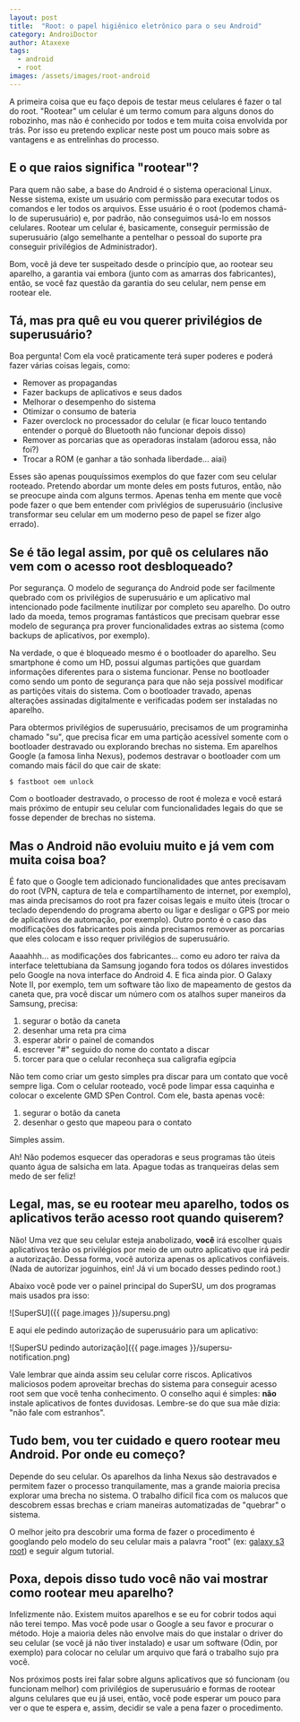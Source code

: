 ```yaml
---
layout: post
title:  "Root: o papel higiênico eletrônico para o seu Android"
category: AndroiDoctor
author: Ataxexe
tags:
  - android
  - root
images: /assets/images/root-android
---
```


A primeira coisa que eu faço depois de testar meus celulares é fazer o tal do root. "Rootear" um
celular é um termo comum para alguns donos do robozinho, mas não é conhecido por todos e tem muita
coisa envolvida por trás. Por isso eu pretendo explicar neste post um pouco mais sobre as vantagens
e as entrelinhas do processo.

## E o que raios significa "rootear"?

Para quem não sabe, a base do Android é o sistema operacional Linux. Nesse sistema, existe um usuário
com permissão para executar todos os comandos e ler todos os arquivos. Esse usuário é o root (podemos
chamá-lo de superusuário) e, por padrão, não conseguimos usá-lo em nossos celulares. Rootear um
celular é, basicamente, conseguir permissão de superusuário (algo semelhante a pentelhar o pessoal
do suporte pra conseguir privilégios de Administrador).

Bom, você já deve ter suspeitado desde o princípio que, ao rootear seu aparelho, a garantia vai
embora (junto com as amarras dos fabricantes), então, se você faz questão da garantia do seu celular,
nem pense em rootear ele.

## Tá, mas pra quê eu vou querer privilégios de superusuário?

Boa pergunta! Com ela você praticamente terá super poderes e poderá fazer várias coisas legais, como:

* Remover as propagandas
* Fazer backups de aplicativos e seus dados
* Melhorar o desempenho do sistema
* Otimizar o consumo de bateria
* Fazer overclock no processador do celular (e ficar louco tentando entender o porquê do Bluetooth
  não funcionar depois disso)
* Remover as porcarias que as operadoras instalam (adorou essa, não foi?)
* Trocar a ROM (e ganhar a tão sonhada liberdade... aiai)

Esses são apenas pouquíssimos exemplos do que fazer com seu celular rooteado. Pretendo abordar um
monte deles em posts futuros, então, não se preocupe ainda com alguns termos. Apenas tenha em mente
que você pode fazer o que bem entender com privlégios de superusuário (inclusive transformar seu
celular em um moderno peso de papel se fizer algo errado).

## Se é tão legal assim, por quê os celulares não vem com o acesso root desbloqueado?

Por segurança. O modelo de segurança do Android pode ser facilmente quebrado com os privilégios de
superusuário e um aplicativo mal intencionado pode facilmente inutilizar por completo seu aparelho.
Do outro lado da moeda, temos programas fantásticos que precisam quebrar esse modelo de segurança
pra prover funcionalidades extras ao sistema (como backups de aplicativos, por exemplo).

Na verdade, o que é bloqueado mesmo é o bootloader do aparelho. Seu smartphone é como um HD, possui
algumas partições que guardam informações diferentes para o sistema funcionar. Pense no bootloader
como sendo um ponto de segurança para que não seja possível modificar as partições vitais do sistema.
Com o bootloader travado, apenas alterações assinadas digitalmente e verificadas podem ser instaladas
no aparelho.

Para obtermos privilégios de superusuário, precisamos de um programinha chamado "su", que precisa
ficar em uma partição acessível somente com o bootloader destravado ou explorando  brechas no
sistema. Em aparelhos Google (a famosa linha Nexus), podemos destravar o bootloader com um comando
mais fácil do que cair de skate:

    $ fastboot oem unlock
  
Com o bootloader destravado, o processo de root é moleza e você estará mais próximo de entupir seu
celular com funcionalidades legais do que se fosse depender de brechas no sistema.

## Mas o Android não evoluiu muito e já vem com muita coisa boa?

É fato que o Google tem adicionado funcionalidades que antes precisavam do root (VPN, captura de
tela e compartilhamento de internet, por exemplo), mas ainda precisamos do root pra fazer coisas
legais e muito úteis (trocar o teclado dependendo do programa aberto ou ligar e desligar o GPS por
meio de aplicativos de automação, por exemplo). Outro ponto é o caso das modificações dos fabricantes
pois ainda precisamos remover as porcarias que eles colocam e isso requer privilégios de superusuário.

Aaaahhh... as modificações dos fabricantes... como eu adoro ter raiva da interface telettubiana da
Samsung jogando fora todos os dólares investidos pelo Google na nova interface do Android 4. E fica
ainda pior. O Galaxy Note II, por exemplo, tem um software tão lixo de mapeamento de gestos da caneta
que, pra você discar um número com os atalhos super maneiros da Samsung, precisa:


1. segurar o botão da caneta
1. desenhar uma reta pra cima
1. esperar abrir o painel de comandos
1. escrever "#" seguido do nome do contato a discar
1. torcer para que o celular reconheça sua caligrafia egípcia

Não tem como criar um gesto simples pra discar para um contato que você sempre liga. Com o celular
rooteado, você pode limpar essa caquinha e colocar o excelente GMD SPen Control. Com ele, basta
apenas você:

1. segurar o botão da caneta
1. desenhar o gesto que mapeou para o contato

Simples assim.

Ah! Não podemos esquecer das operadoras e seus programas tão úteis quanto água de salsicha em lata.
Apague todas as tranqueiras delas sem medo de ser feliz!

## Legal, mas, se eu rootear meu aparelho, todos os aplicativos terão acesso root quando quiserem?

Não! Uma vez que seu celular esteja anabolizado, **você** irá escolher quais aplicativos terão os
privilégios por meio de um outro aplicativo que irá pedir a autorização. Dessa forma, você autoriza
apenas os aplicativos confiáveis. (Nada de autorizar joguinhos, ein! Já vi um bocado desses pedindo
root.)

Abaixo você pode ver o painel principal do SuperSU, um dos programas mais usados pra isso:

![SuperSU]({{ page.images }}/supersu.png)

E aqui ele pedindo autorização de superusuário para um aplicativo:

![SuperSU pedindo autorização]({{ page.images }}/supersu-notification.png)

Vale lembrar que ainda assim seu celular corre riscos. Aplicativos maliciosos podem aproveitar
brechas do sistema para conseguir acesso root sem que você tenha conhecimento. O conselho aqui é
simples: **não** instale aplicativos de fontes duvidosas. Lembre-se do que sua mãe dizia: "não fale
com estranhos".

## Tudo bem, vou ter cuidado e quero rootear meu Android. Por onde eu começo?

Depende do seu celular. Os aparelhos da linha Nexus são destravados e permitem fazer o processo
tranquilamente, mas a grande maioria precisa explorar uma brecha no sistema. O trabalho difícil fica
com os malucos que descobrem essas brechas e criam maneiras automatizadas de "quebrar" o sistema.

O melhor jeito pra descobrir uma forma de fazer o procedimento é googlando pelo modelo do seu celular
mais a palavra "root" (ex: [galaxy s3 root][googlando]) e seguir algum tutorial.

## Poxa, depois disso tudo você não vai mostrar como rootear meu aparelho?

Infelizmente não. Existem muitos aparelhos e se eu for cobrir todos aqui não terei tempo. Mas você
pode usar o Google a seu favor e procurar o método. Hoje a maioria deles não envolve mais do que
instalar o driver do seu celular (se você já não tiver instalado) e usar um software (Odin, por
exemplo) para colocar no celular um arquivo que fará o trabalho sujo pra você.

Nos próximos posts irei falar sobre alguns aplicativos que só funcionam (ou funcionam melhor) com
privilégios de superusuário e formas de rootear alguns celulares que eu já usei, então, você pode
esperar um pouco para ver o que te espera e, assim, decidir se vale a pena fazer o procedimento.

[googlando]: <http://lmgtfy.com/?q=galaxy+s3+root>
